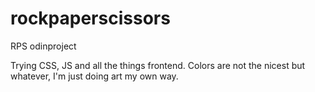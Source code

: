# rockpaperscissors
RPS odinproject

Trying CSS, JS and all the things frontend. Colors are not the nicest but whatever, I'm just doing art my own way. 
